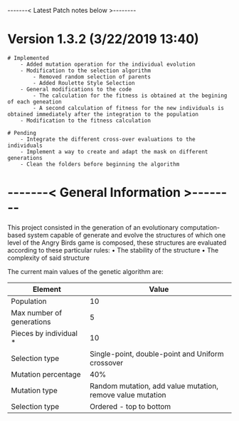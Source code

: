 -------< Latest Patch notes below >-------- 

# Version 1.3.2 (3/22/2019 13:40)
    # Implemented
        - Added mutation operation for the individual evolution
        - Modification to the selection algorithm
            - Removed random selection of parents
            - Added Roulette Style Selection
        - General modifications to the code
            - The calculation for the fitness is obtained at the begining of each geneation
            - A second calculation of fitness for the new individuals is obtained immediately after the integration to the population
        - Modification to the fitness calculation
    
    # Pending
        - Integrate the different cross-over evaluations to the individuals
        - Implement a way to create and adapt the mask on different generations
        - Clean the folders before beginning the algorithm


# -------< General Information >-------- 
This project consisted in the generation of an evolutionary computation-based system capable of generate and evolve the structures of which one level of the Angry Birds game is composed, these structures are evaluated according to these particular rules:
•	The stability of the structure
•	The complexity of said structure

The current main values of the genetic algorithm are:

| Element  | Value |
| ------------- | ------------- |
| Population  | 10  |
| Max number of generations  | 5  |
| Pieces by individual *  | 10  |
| Selection type  |  Single-point, double-point and Uniform crossover  |
| Mutation percentage  | 40%  |
| Mutation type  | Random mutation, add value mutation, remove value mutation  |
| Selection type  | Ordered - top to bottom  |
